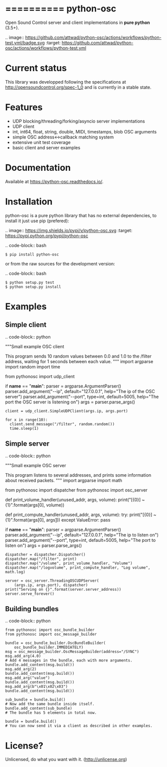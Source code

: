 ==========
python-osc
==========

Open Sound Control server and client implementations in **pure python** (3.5+).

.. image:: https://github.com/attwad/python-osc/actions/workflows/python-test.yml/badge.svg
    :target: https://github.com/attwad/python-osc/actions/workflows/python-test.yml


Current status
==============

This library was developped following the specifications at
http://opensoundcontrol.org/spec-1_0
and is currently in a stable state.

Features
========

* UDP blocking/threading/forking/asyncio server implementations
* UDP client
* int, int64, float, string, double, MIDI, timestamps, blob OSC arguments
* simple OSC address<->callback matching system
* extensive unit test coverage
* basic client and server examples

Documentation
=============

Available at https://python-osc.readthedocs.io/.

Installation
============

python-osc is a pure python library that has no external dependencies,
to install it just use pip (prefered):

.. image:: https://img.shields.io/pypi/v/python-osc.svg
    :target: https://pypi.python.org/pypi/python-osc

.. code-block:: bash

    $ pip install python-osc

or from the raw sources for the development version:

.. code-block:: bash

    $ python setup.py test
    $ python setup.py install

Examples
========

Simple client
-------------

.. code-block:: python

  """Small example OSC client

  This program sends 10 random values between 0.0 and 1.0 to the /filter address,
  waiting for 1 seconds between each value.
  """
  import argparse
  import random
  import time

  from pythonosc import udp_client


  if __name__ == "__main__":
    parser = argparse.ArgumentParser()
    parser.add_argument("--ip", default="127.0.0.1",
        help="The ip of the OSC server")
    parser.add_argument("--port", type=int, default=5005,
        help="The port the OSC server is listening on")
    args = parser.parse_args()

    client = udp_client.SimpleUDPClient(args.ip, args.port)

    for x in range(10):
      client.send_message("/filter", random.random())
      time.sleep(1)

Simple server
-------------

.. code-block:: python

  """Small example OSC server

  This program listens to several addresses, and prints some information about
  received packets.
  """
  import argparse
  import math

  from pythonosc import dispatcher
  from pythonosc import osc_server

  def print_volume_handler(unused_addr, args, volume):
    print("[{0}] ~ {1}".format(args[0], volume))

  def print_compute_handler(unused_addr, args, volume):
    try:
      print("[{0}] ~ {1}".format(args[0], args[1](volume)))
    except ValueError: pass

  if __name__ == "__main__":
    parser = argparse.ArgumentParser()
    parser.add_argument("--ip",
        default="127.0.0.1", help="The ip to listen on")
    parser.add_argument("--port",
        type=int, default=5005, help="The port to listen on")
    args = parser.parse_args()

    dispatcher = dispatcher.Dispatcher()
    dispatcher.map("/filter", print)
    dispatcher.map("/volume", print_volume_handler, "Volume")
    dispatcher.map("/logvolume", print_compute_handler, "Log volume", math.log)

    server = osc_server.ThreadingOSCUDPServer(
        (args.ip, args.port), dispatcher)
    print("Serving on {}".format(server.server_address))
    server.serve_forever()

Building bundles
----------------

.. code-block:: python

    from pythonosc import osc_bundle_builder
    from pythonosc import osc_message_builder

    bundle = osc_bundle_builder.OscBundleBuilder(
        osc_bundle_builder.IMMEDIATELY)
    msg = osc_message_builder.OscMessageBuilder(address="/SYNC")
    msg.add_arg(4.0)
    # Add 4 messages in the bundle, each with more arguments.
    bundle.add_content(msg.build())
    msg.add_arg(2)
    bundle.add_content(msg.build())
    msg.add_arg("value")
    bundle.add_content(msg.build())
    msg.add_arg(b"\x01\x02\x03")
    bundle.add_content(msg.build())

    sub_bundle = bundle.build()
    # Now add the same bundle inside itself.
    bundle.add_content(sub_bundle)
    # The bundle has 5 elements in total now.

    bundle = bundle.build()
    # You can now send it via a client as described in other examples.

License?
========
Unlicensed, do what you want with it. (http://unlicense.org)
